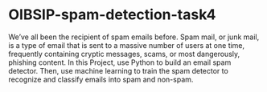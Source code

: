 # OIBSIP-spam-detection-task4


We’ve all been the recipient of spam emails before. Spam mail, or junk mail, is a type of email that is sent to a massive number of users at one time, frequently containing cryptic messages, scams, or most dangerously, phishing content.
In this Project, use Python to build an email spam detector. Then, use machine learning to
train the spam detector to recognize and classify emails into spam and non-spam. 
